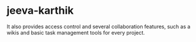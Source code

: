 # jeeva-karthik
It also provides access control and several collaboration features, such as a wikis and basic task management tools for every project.
